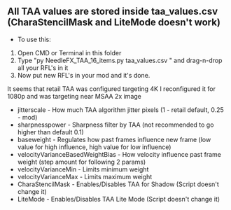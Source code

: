 ## All TAA values are stored inside taa_values.csv (CharaStencilMask and LiteMode doesn't work)
- To use this:
1. Open CMD or Terminal in this folder
2. Type "py NeedleFX_TAA_16_items.py taa_values.csv " and drag-n-drop all your RFL's in it
3. Now put new RFL's in your mod and it's done.

It seems that retail TAA was configured targeting 4K
I reconfigured it for 1080p and was targeting near MSAA 2x image

- jitterscale - How much TAA algorithm jitter pixels (1 - retail default, 0.25 - mod)
- sharpnesspower - Sharpness filter by TAA (not recommended to go higher than default 0.1)
- baseweight - Regulates how past frames influence new frame (low value for high influence, high value for low influence)
- velocityVarianceBasedWeightBias - How velocity influence past frame weight (step amount for following 2 params)
- velocityVarianceMin - Limits minimum weight 
- velocityVarianceMax - Limits maximum weight
- CharaStencilMask - Enables/Disables TAA for Shadow (Script doesn't change it)
- LiteMode - Enables/Disables TAA Lite Mode (Script doesn't change it)